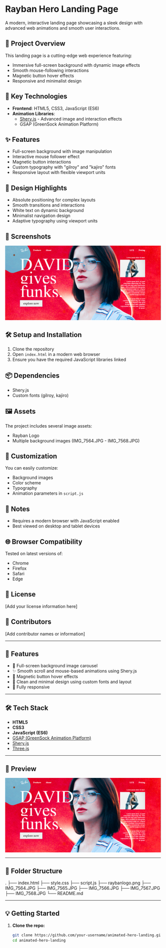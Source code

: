 # Rayban Hero Landing Page

A modern, interactive landing page showcasing a sleek design with advanced web animations and smooth user interactions.

## 🌟 Project Overview

This landing page is a cutting-edge web experience featuring:
- Immersive full-screen background with dynamic image effects
- Smooth mouse-following interactions
- Magnetic button hover effects
- Responsive and minimalist design

## 🚀 Key Technologies

- **Frontend**: HTML5, CSS3, JavaScript (ES6)
- **Animation Libraries**: 
  - [Shery.js](https://github.com/yash-dev01/Sheryjs) - Advanced image and interaction effects
  - GSAP (GreenSock Animation Platform)

## ✨ Features

- Full-screen background with image manipulation
- Interactive mouse follower effect
- Magnetic button interactions
- Custom typography with "gilroy" and "kajiro" fonts
- Responsive layout with flexible viewport units

## 🎨 Design Highlights

- Absolute positioning for complex layouts
- Smooth transitions and interactions
- White text on dynamic background
- Minimalist navigation design
- Adaptive typography using viewport units

## 📸 Screenshots

![Landing Page Screenshot](./Images/screenshot.png)

## 🛠️ Setup and Installation

1. Clone the repository
2. Open `index.html` in a modern web browser
3. Ensure you have the required JavaScript libraries linked

## 📦 Dependencies

- Shery.js
- Custom fonts (gilroy, kajiro)

## 🖼️ Assets

The project includes several image assets:
- Rayban Logo
- Multiple background images (IMG_7564.JPG - IMG_7568.JPG)

## 🔧 Customization

You can easily customize:
- Background images
- Color scheme
- Typography
- Animation parameters in `script.js`

## 📝 Notes

- Requires a modern browser with JavaScript enabled
- Best viewed on desktop and tablet devices

## 🌐 Browser Compatibility

Tested on latest versions of:
- Chrome
- Firefox
- Safari
- Edge

## 📄 License

[Add your license information here]

## 👥 Contributors

[Add contributor names or information]

---

## 🚀 Features

- 🎥 Full-screen background image carousel
- ✨ Smooth scroll and mouse-based animations using Shery.js
- 🧲 Magnetic button hover effects
- 🎨 Clean and minimal design using custom fonts and layout
- 📱 Fully responsive

---

## 🛠️ Tech Stack

- **HTML5**
- **CSS3**
- **JavaScript (ES6)**
- [GSAP (GreenSock Animation Platform)](https://greensock.com/gsap/)
- [Shery.js](https://github.com/yash-dev01/Sheryjs)
- [Three.js](https://threejs.org/)

---

## 📸 Preview

![Animated Hero Screenshot](./Images//screenshot.png) 

---

## 📁 Folder Structure
.
├── index.html
├── style.css
├── script.js
├── raybanlogo.png
├── IMG_7564.JPG
├── IMG_7565.JPG
├── IMG_7566.JPG
├── IMG_7567.JPG
├── IMG_7568.JPG
└── README.md

---

## 💡 Getting Started

1. **Clone the repo:**
   ```bash
   git clone https://github.com/your-username/animated-hero-landing.git
   cd animated-hero-landing




